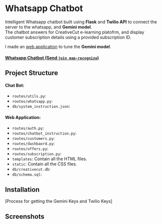 # Whatsapp Chatbot
Intelligent Whatsapp chatbot built using **Flask** and **Twilio API** to connect the server to the whatsapp, and **Gemini model**.<br/>
The chatbot answers for CreativeCut e-learning platofrm, and display customer subscription details using a provided subscription ID.

I made an [web application](WEB_APPLICATION) to tune the **Gemini model**.
#### [Whatsapp Chatbot (Send `join map-recognize`)](WHATSAPP_CHATBOT)
## Project Structure
#### Chat Bot:
 - `routes/utils.py`:
 - `routes/whatsapp.py`:
 - `db/system_instruction.json`:
#### Web Application:
 - `routes/auth.py`:
 - `routes/chatbot_instruction.py`:
 - `routes/customers.py`:
 - `routes/dashbaord.py`:
 - `routes/offers.py`:
 - `routes/subscription.py`:
 - `templates`: Contain all the HTML files.
 - `static`: Contain all the CSS files.
 - `db/creativecut.db`:
 - `db/schema.sql`:
## Installation
[Process for getting the Gemini Keys and Twilio Keys]

## Screenshots
